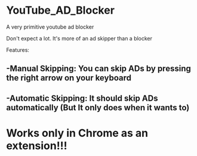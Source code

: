 # YouTube_AD_Blocker
A very primitive youtube ad blocker

Don't expect a lot. It's more of an ad skipper than a blocker

Features:

-Manual Skipping: You can skip ADs by pressing the right arrow on your keyboard
-

-Automatic Skipping: It should skip ADs automatically (But It only does when it wants to) 
-
# Works only in Chrome as an extension!!!

